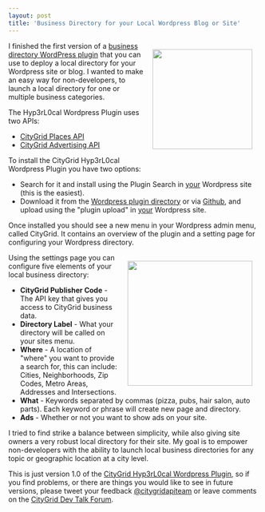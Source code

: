 ```yaml
---
layout: post
title: 'Business Directory for your Local Wordpress Blog or Site'
---
```

<p><img style="padding: 15px;" src="https://s3.amazonaws.com/kinlane-productions/wordpress.jpg" alt="" width="200" align="right" /></p>
<p>I finished the first version of a <a title="business directory wordpress plugin" href="http://wordpress-local-directory.hyp3rl0cal.com/">business directory WordPress plugin</a> that you can use to deploy a local directory for your Wordpress site or blog.  I wanted to make an easy way for non-developers, to launch a local directory for one or multiple business categories.</p>
<p>The Hyp3rL0cal Wordpress Plugin uses two APIs:</p>
<ul class="mainlist">
<li><a title="Places API" href="http://docs.citygridmedia.com/display/citygridv2/Places+API">CityGrid Places API</a></li>
<li><a title="CityGrid Advertising API" href="http://docs.citygridmedia.com/display/citygridv2/Ads+by+CityGrid">CityGrid Advertising API</a></li>
</ul>
<p>To install the CityGrid Hyp3rL0cal Wordpress Plugin you have two options:</p>
<ul class="mainlist">
<li>Search for it and install using the Plugin Search in <span style="text-decoration: underline;">your</span> Wordpress site (this is the easiest).</li>
<li>Download it from the <a title="CityGrid Hyp3rL0cal Wordpress Plugin" href="http://wordpress.org/extend/plugins/hyp3rl0cal-wordpress-plugin/">Wordpress plugin directory</a> or via <a title="CityGrid hyp3rl0cal Wordpress Plugin on Github" href="https://github.com/kinlane/Hyp3rL0cal-Wordpress-Plugin">Github</a>, and upload using the "plugin upload" in <span style="text-decoration: underline;">your</span> Wordpress site.</li>
</ul>
<p>Once installed you should see a new menu in your Wordpress admin menu, called CityGrid.  It contains an overview of the plugin and a setting page for configuring your Wordpress directory.</p>
<p><img style="padding: 15px;" src="https://s3.amazonaws.com/kinlane-productions/citygrid/citygrid_logo.jpg" alt="" width="250" align="right" /></p>
<p>Using the settings page you can configure five elements of your local business directory:</p>
<ul class="mainlist">
<li><strong>CityGrid Publisher Code</strong> - The API key that gives you access to CityGrid business data.</li>
<li><strong>Directory Label</strong> - What your directory will be called on your sites menu.</li>
<li><strong>Where</strong> - A location of "where" you want to provide a search for, this can include: Cities, Neighborhoods, Zip Codes, Metro Areas, Addresses and Intersections.</li>
<li><strong>What</strong> - Keywords separated by commas (pizza, pubs, hair salon, auto parts). Each keyword or phrase will create new page and directory.</li>
<li><strong>Ads</strong> - Whether or not you want to show ads on your site.</li>
</ul>
<p>I tried to find strike a balance between simplicity, while also giving site owners a very robust local directory for their site.  My goal is to empower non-developers with the ability to launch local business directories for any topic or geographic location at a city level.</p>
<p>This is just version 1.0 of the <a title="CityGrid Hyp3rL0cal Wordpress Plugin" href="http://wordpress-local-directory.hyp3rl0cal.com/">CityGrid Hyp3rL0cal Wordpress Plugin</a>, so if you find problems, or there are things you would like to see in future versions, please tweet your feedback <a title="@citygridapiteam" href="https://twitter.com/#!/CityGridAPITeam">@citygridapiteam</a> or leave comments on the <a title="CityGrid Dev Talk Forum" href="https://groups.google.com/forum/?hl=en#!forum/citygrid-dev-talk">CityGrid Dev Talk Forum</a>.</p>